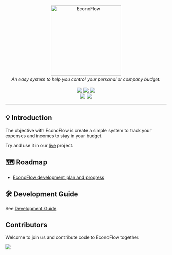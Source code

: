 <div align="center">
<span align="center"><img alt="EconoFlow" width="220" src="https://econoflow.pt/assets/images/logo-300-220.webp"><span /><br>
<em>An easy system to help you control your personal or company budget.</em>
<br><br>
<a title="Build Status" target="_blank" href="https://github.com/FelipePSoares/EconoFlow/actions/workflows/Release.yml"><img src="https://img.shields.io/github/actions/workflow/status/FelipePSoares/EconoFlow/Release.yml?style=flat-square"></a>
<a title="Code Size" target="_blank" href="https://github.com/FelipePSoares/EconoFlow"><img src="https://img.shields.io/github/languages/code-size/FelipePSoares/EconoFlow.svg?style=flat-square&color=yellow"></a>
<a title="GitHub Pull Requests" target="_blank" href="https://github.com/FelipePSoares/EconoFlow/pulls"><img src="https://img.shields.io/github/issues-pr-closed/FelipePSoares/EconoFlow.svg?style=flat-square&color=FF9966"></a>
<br>
<a title="GitHub Commits" target="_blank" href="https://github.com/FelipePSoares/EconoFlow/commits/master"><img src="https://img.shields.io/github/commit-activity/m/FelipePSoares/EconoFlow.svg?style=flat-square"></a>
<a title="Last Commit" target="_blank" href="https://github.com/FelipePSoares/EconoFlow/commits/master"><img src="https://img.shields.io/github/last-commit/FelipePSoares/EconoFlow.svg?style=flat-square&color=FF9900"></a>
</div>

---

## 💡 Introduction

The objective with EconoFlow is create a simple system to track your expenses and incomes to stay in your budget. 

Try and use it in our [live](https://www.econoflow.pt) project.

## 🗺️ Roadmap

* [EconoFlow development plan and progress](https://github.com/users/FelipePSoares/projects/1)

## 🛠️ Development Guide

See [Development Guide](https://github.com/FelipePSoares/EconoFlow/blob/master/.github/CONTRIBUTING.md).

## Contributors

Welcome to join us and contribute code to EconoFlow together.

<a href="https://github.com/FelipePSoares/EconoFlow/graphs/contributors">
   <img src="https://contrib.rocks/image?repo=FelipePSoares/EconoFlow" />
</a>
